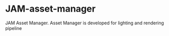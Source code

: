 # JAM-asset-manager
 JAM Asset Manager. Asset Manager is developed for lighting and rendering pipeline
